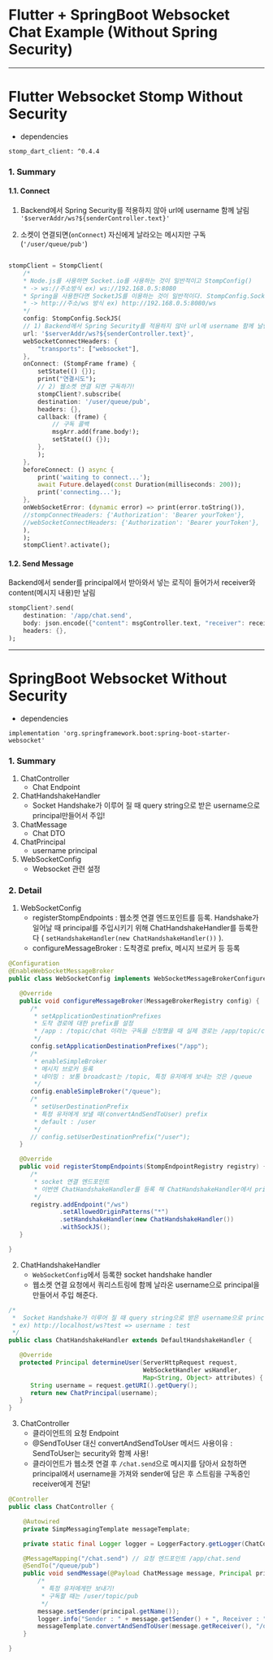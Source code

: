 # Flutter + SpringBoot Websocket Chat Example (Without Spring Security)
---

# Flutter Websocket Stomp Without Security

- dependencies
```
stomp_dart_client: ^0.4.4
```

### 1. Summary
#### 1.1. Connect
1) Backend에서 Spring Security를 적용하지 않아 url에 username 함께 날림
```'$serverAddr/ws?${senderController.text}'```

2) 소켓이 연결되면(```onConnect```) 자신에게 날라오는 메시지만 구독(```'/user/queue/pub'```)

```dart

stompClient = StompClient(
    /*
    * Node.js를 사용하면 Socket.io를 사용하는 것이 일반적이고 StompConfig()
    * -> ws://주소방식 ex) ws://192.168.0.5:8080
    * Spring을 사용한다면 SocketJS를 이용하는 것이 일반적이다. StompConfig.SockJS()
    * -> http://주소/ws 방식 ex) http://192.168.0.5:8080/ws
    */
    config: StompConfig.SockJS(
    // 1) Backend에서 Spring Security를 적용하지 않아 url에 username 함께 날림
    url: '$serverAddr/ws?${senderController.text}',
    webSocketConnectHeaders: {
        "transports": ["websocket"],
    },
    onConnect: (StompFrame frame) {
        setState(() {});
        print("연결시도");
        // 2) 웹소켓 연결 되면 구독하기!
        stompClient?.subscribe(
        destination: '/user/queue/pub',
        headers: {},
        callback: (frame) {
            // 구독 콜백
            msgArr.add(frame.body!);
            setState(() {});
        },
        );
    },
    beforeConnect: () async {
        print('waiting to connect...');
        await Future.delayed(const Duration(milliseconds: 200));
        print('connecting...');
    },
    onWebSocketError: (dynamic error) => print(error.toString()),
    //stompConnectHeaders: {'Authorization': 'Bearer yourToken'},
    //webSocketConnectHeaders: {'Authorization': 'Bearer yourToken'},
    ),
    );
    stompClient?.activate();

```

#### 1.2. Send Message

Backend에서 sender를 principal에서 받아와서 넣는 로직이 들어가서 receiver와 content(메시지 내용)만 날림

```dart
stompClient?.send(
    destination: '/app/chat.send',
    body: json.encode({"content": msgController.text, "receiver": receiverController.text}),
    headers: {},
);
```

---
# SpringBoot Websocket Without Security

- dependencies
```
implementation 'org.springframework.boot:spring-boot-starter-websocket'
```

### 1. Summary
1) ChatController
   - Chat Endpoint
2) ChatHandshakeHandler
   - Socket Handshake가 이루어 질 때 query string으로 받은 username으로 principal만들어서 주입!
3) ChatMessage
   - Chat DTO 
4) ChatPrincipal
   - username principal
5) WebSocketConfig
   - Websocket 관련 설정
   

### 2. Detail
1) WebSocketConfig
   - registerStompEndpoints : 웹소켓 연결 엔드포인트를 등록. Handshake가 일어날 때 principal를 주입시키기 위해 ChatHandshakeHandler를 등록한다 ( ```setHandshakeHandler(new ChatHandshakeHandler())``` ).
   - configureMessageBroker : 도착경로 prefix, 메시지 브로커 등 등록
```java
@Configuration
@EnableWebSocketMessageBroker
public class WebSocketConfig implements WebSocketMessageBrokerConfigurer {

   @Override
   public void configureMessageBroker(MessageBrokerRegistry config) {
      /*
       * setApplicationDestinationPrefixes
       * 도착 경로에 대한 prefix를 설정
       * /app : /topic/chat 이라는 구독을 신청했을 때 실제 경로는 /app/topic/chat
       */
      config.setApplicationDestinationPrefixes("/app");
      /*
       * enableSimpleBroker
       * 메시지 브로커 등록
       * 네이밍 : 보통 broadcast는 /topic, 특정 유저에게 보내는 것은 /queue
       */
      config.enableSimpleBroker("/queue");
      /*
       * setUserDestinationPrefix
       * 특정 유저에게 보낼 때(convertAndSendToUser) prefix
       * default : /user
       */
      // config.setUserDestinationPrefix("/user");
   }

   @Override
   public void registerStompEndpoints(StompEndpointRegistry registry) {
      /*
       * socket 연결 엔드포인트
       * 이번엔 ChatHandshakeHandler를 등록 해 ChatHandshakeHandler에서 principal 주입!
       */
      registry.addEndpoint("/ws")
              .setAllowedOriginPatterns("*")
              .setHandshakeHandler(new ChatHandshakeHandler())
              .withSockJS();
   }

}
```

2) ChatHandshakeHandler
   - ```WebSocketConfig```에서 등록한 socket handshake handler
   - 웹소켓 연결 요청에서 쿼리스트링에 함께 날라온 username으로 principal을 만들어서 주입 해준다.
```java
/*
 *  Socket Handshake가 이루어 질 때 query string으로 받은 username으로 principal만들어서 주입!
 * ex) http://localhost/ws?test => username : test
 */
public class ChatHandshakeHandler extends DefaultHandshakeHandler {

   @Override
   protected Principal determineUser(ServerHttpRequest request,
                                     WebSocketHandler wsHandler,
                                     Map<String, Object> attributes) {
      String username = request.getURI().getQuery();
      return new ChatPrincipal(username);
   }
}
```

3) ChatController
   - 클라이언트의 요청 Endpoint
   - @SendToUser 대신 convertAndSendToUser 메서드 사용이유 : SendToUser는 security와 함께 사용!
   - 클라이언트가 웹소켓 연결 후 ```/chat.send```으로 메시지를 담아서 요청하면 principal에서 username을 가져와 sender에 담은 후 스트림을 구독중인 receiver에게 전달!
```java
@Controller
public class ChatController {

    @Autowired
    private SimpMessagingTemplate messageTemplate;

    private static final Logger logger = LoggerFactory.getLogger(ChatController.class);

    @MessageMapping("/chat.send") // 요청 엔드포인트 /app/chat.send
    @SendTo("/queue/pub")
    public void sendMessage(@Payload ChatMessage message, Principal principal) {
        /*
         * 특정 유저에게만 보내기!
         * 구독할 때는 /user/topic/pub
         */
        message.setSender(principal.getName());
        logger.info("Sender : " + message.getSender() + ", Receiver : " + message.getReceiver() + ", Content : "+message.getContent());
        messageTemplate.convertAndSendToUser(message.getReceiver(), "/queue/pub", message);
    }

}
```

